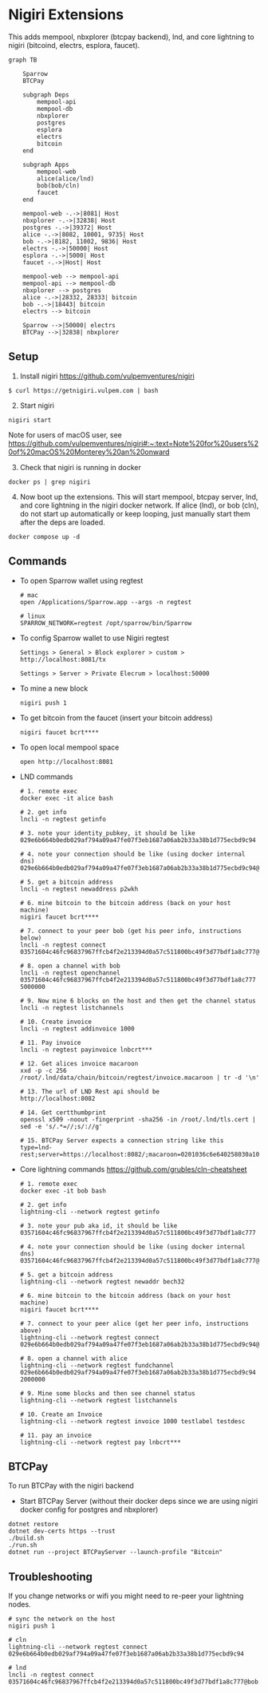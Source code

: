 Nigiri Extensions
=================

This adds mempool, nbxplorer (btcpay backend), lnd, and core lightning to nigiri (bitcoind, electrs, esplora, faucet).

```mermaid
graph TB

    Sparrow
    BTCPay

    subgraph Deps
        mempool-api
        mempool-db
        nbxplorer
        postgres
        esplora
        electrs
        bitcoin
    end

    subgraph Apps
        mempool-web
        alice(alice/lnd)
        bob(bob/cln)
        faucet
    end

    mempool-web -.->|8081| Host
    nbxplorer -.->|32838| Host
    postgres -.->|39372| Host
    alice -.->|8082, 10001, 9735| Host
    bob -.->|8182, 11002, 9836| Host
    electrs -.->|50000| Host
    esplora -.->|5000| Host
    faucet -.->|Host| Host

    mempool-web --> mempool-api
    mempool-api --> mempool-db
    nbxplorer --> postgres
    alice -.->|28332, 28333| bitcoin
    bob -.->|18443| bitcoin
    electrs --> bitcoin

    Sparrow -->|50000| electrs
    BTCPay -->|32838| nbxplorer
```

Setup
-----
1. Install nigiri https://github.com/vulpemventures/nigiri 
```
$ curl https://getnigiri.vulpem.com | bash
```
2. Start nigiri 
```
nigiri start
```
Note for users of macOS user, see https://github.com/vulpemventures/nigiri#:~:text=Note%20for%20users%20of%20macOS%20Monterey%20an%20onward 

3. Check that nigiri is running in docker
```
docker ps | grep nigiri
```
4. Now boot up the extensions. This will start mempool, btcpay server, lnd, and core lightning in the nigiri docker network. If alice (lnd), or bob (cln), do not start up automatically or keep looping, just manually start them after the deps are loaded. 
```
docker compose up -d
```

Commands
---------
- To open Sparrow wallet using regtest
    ```
    # mac
    open /Applications/Sparrow.app --args -n regtest

    # linux
    SPARROW_NETWORK=regtest /opt/sparrow/bin/Sparrow
    ```
- To config Sparrow wallet to use Nigiri regtest
    ```
    Settings > General > Block explorer > custom > http://localhost:8081/tx
    
    Settings > Server > Private Elecrum > localhost:50000
    ```
    
- To mine a new block
    ```
    nigiri push 1
    ```
- To get bitcoin from the faucet (insert your bitcoin address)
    ```
    nigiri faucet bcrt****
    ```
- To open local mempool space
    ```
    open http://localhost:8081
    ```
- LND commands
    ```
    # 1. remote exec
    docker exec -it alice bash 

    # 2. get info
    lncli -n regtest getinfo

    # 3. note your identity_pubkey, it should be like 029e6b664b0edb029af794a09a47fe07f3eb1687a06ab2b33a38b1d775ecbd9c94

    # 4. note your connection should be like (using docker internal dns) 029e6b664b0edb029af794a09a47fe07f3eb1687a06ab2b33a38b1d775ecbd9c94@alice:9735

    # 5. get a bitcoin address
    lncli -n regtest newaddress p2wkh

    # 6. mine bitcoin to the bitcoin address (back on your host machine)
    nigiri faucet bcrt****

    # 7. connect to your peer bob (get his peer info, instructions below)
    lncli -n regtest connect 03571604c46fc96837967ffcb4f2e213394d0a57c511800bc49f3d77bdf1a8c777@bob:9735

    # 8. open a channel with bob
    lncli -n regtest openchannel 03571604c46fc96837967ffcb4f2e213394d0a57c511800bc49f3d77bdf1a8c777 5000000

    # 9. Now mine 6 blocks on the host and then get the channel status
    lncli -n regtest listchannels

    # 10. Create invoice
    lncli -n regtest addinvoice 1000

    # 11. Pay invoice
    lncli -n regtest payinvoice lnbcrt***

    # 12. Get alices invoice macaroon
    xxd -p -c 256 /root/.lnd/data/chain/bitcoin/regtest/invoice.macaroon | tr -d '\n'

    # 13. The url of LND Rest api should be
    http://localhost:8082

    # 14. Get certthumbprint
    openssl x509 -noout -fingerprint -sha256 -in /root/.lnd/tls.cert | sed -e 's/.*=//;s/://g'

    # 15. BTCPay Server expects a connection string like this
    type=lnd-rest;server=https://localhost:8082/;macaroon=0201036c6e640258030a10a6a541f77aa90f72dd1cb0612d5a26651201301a160a0761646472657373120472656164120577726974651a170a08696e766f69636573120472656164120577726974651a0f0a076f6e636861696e1204726561640000062053fc1d87d784a779c36bd36a866247a3ca6dc41c65f03cf29e5996f6e8dcc3a3;certthumbprint=F73BE6AF4F5B6E148D15FC3D363413C9B56D58730503465712E85A33B5BCFD68
    ```
- Core lightning commands
https://github.com/grubles/cln-cheatsheet
    ```
    # 1. remote exec
    docker exec -it bob bash 

    # 2. get info
    lightning-cli --network regtest getinfo

    # 3. note your pub aka id, it should be like 03571604c46fc96837967ffcb4f2e213394d0a57c511800bc49f3d77bdf1a8c777

    # 4. note your connection should be like (using docker internal dns) 03571604c46fc96837967ffcb4f2e213394d0a57c511800bc49f3d77bdf1a8c777@bob:9735

    # 5. get a bitcoin address
    lightning-cli --network regtest newaddr bech32

    # 6. mine bitcoin to the bitcoin address (back on your host machine)
    nigiri faucet bcrt****

    # 7. connect to your peer alice (get her peer info, instructions above)
    lightning-cli --network regtest connect 029e6b664b0edb029af794a09a47fe07f3eb1687a06ab2b33a38b1d775ecbd9c94@alice:9735

    # 8. open a channel with alice
    lightning-cli --network regtest fundchannel 029e6b664b0edb029af794a09a47fe07f3eb1687a06ab2b33a38b1d775ecbd9c94 2000000

    # 9. Mine some blocks and then see channel status
    lightning-cli --network regtest listchannels      

    # 10. Create an Invoice
    lightning-cli --network regtest invoice 1000 testlabel testdesc

    # 11. pay an invoice
    lightning-cli --network regtest pay lnbcrt*** 
    ```

BTCPay
------
To run BTCPay with the nigiri backend
- Start BTCPay Server (without their docker deps since we are using nigiri docker config for postgres and nbxplorer)
```
dotnet restore
dotnet dev-certs https --trust
./build.sh
./run.sh
dotnet run --project BTCPayServer --launch-profile "Bitcoin"
```


Troubleshooting
--------------
If you change networks or wifi you might need to re-peer your lightning nodes. 

```
# sync the network on the host
nigiri push 1

# cln
lightning-cli --network regtest connect 029e6b664b0edb029af794a09a47fe07f3eb1687a06ab2b33a38b1d775ecbd9c94

# lnd
lncli -n regtest connect 03571604c46fc96837967ffcb4f2e213394d0a57c511800bc49f3d77bdf1a8c777@bob:9735
```